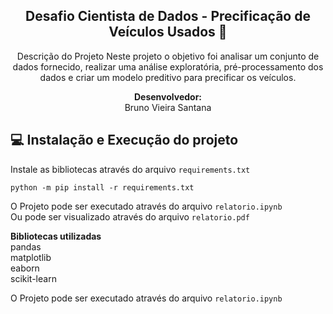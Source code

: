
<span align="center">

##  Desafio Cientista de Dados - Precificação de Veículos Usados 🚙

</span>

<p align="center">
  Descrição do Projeto
Neste projeto o objetivo foi analisar um conjunto de dados fornecido, realizar uma análise exploratória, pré-processamento dos dados e criar um modelo preditivo para precificar os veículos.
  
</p>


</span>

<p align="center">
<strong>Desenvolvedor:</strong><br />
Bruno Vieira Santana<br />
  
</p>


## 💻 Instalação e Execução do projeto

Instale as bibliotecas através do arquivo `requirements.txt`<br />
```
python -m pip install -r requirements.txt
```

O Projeto pode ser executado através do arquivo `relatorio.ipynb`<br />
Ou pode ser visualizado através do arquivo `relatorio.pdf`

<strong>Bibliotecas utilizadas</strong><br />
pandas<br />
matplotlib<br />
eaborn<br />
scikit-learn<br />


</p>

O Projeto pode ser executado através do arquivo `relatorio.ipynb`
